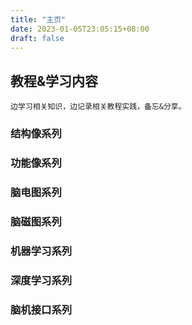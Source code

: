 ```yaml
---
title: "主页"
date: 2023-01-05T23:05:15+08:00
draft: false
---
```


## 教程&学习内容
    边学习相关知识，边记录相关教程实践，备忘&分享。
    
### 结构像系列

### 功能像系列

### 脑电图系列

### 脑磁图系列

### 机器学习系列

### 深度学习系列

### 脑机接口系列
